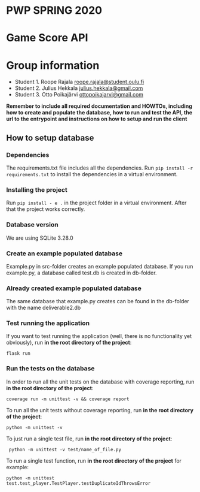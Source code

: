 # PWP SPRING 2020
# Game Score API
# Group information
* Student 1. Roope Rajala roope.rajala@student.oulu.fi
* Student 2. Julius Hekkala julius.hekkala@gmail.com
* Student 3. Otto Poikajärvi ottopoikajarvi@gmail.com

__Remember to include all required documentation and HOWTOs, including how to create and populate the database, how to run and test the API, the url to the entrypoint and instructions on how to setup and run the client__

## How to setup database

### Dependencies

The requirements.txt file includes all the dependencies. Run `pip install -r requirements.txt` to install the dependencies in a virtual environment.

### Installing the project

Run `pip install - e .` in the project folder in a virtual environment. After that the project works correctly.

### Database version

We are using SQLite 3.28.0

### Create an example populated database

Example.py in src-folder creates an example populated database. If you run example.py, a database called test.db is created in db-folder.

### Already created example populated database

The same database that example.py creates can be found in the db-folder with the name deliverable2.db

### Test running the application

If you want to test running the application (well, there is no functionality yet obviously), run __in the root directory of the project__:

``` flask run ```

### Run the tests on the database

In order to run all the unit tests on the database with coverage reporting, run __in the root directory of the project__:

``` coverage run -m unittest -v && coverage report ```

To run all the unit tests without coverage reporting, run __in the root directory of the project__:

``` python -m unittest -v ```

To just run a single test file, run __in the root directory of the project__:

``` python -m unittest -v test/name_of_file.py```

To run a single test function, run __in the root directory of the project__ for example:

``` python -m unittest test.test_player.TestPlayer.testDuplicateIdThrowsError ``` 




